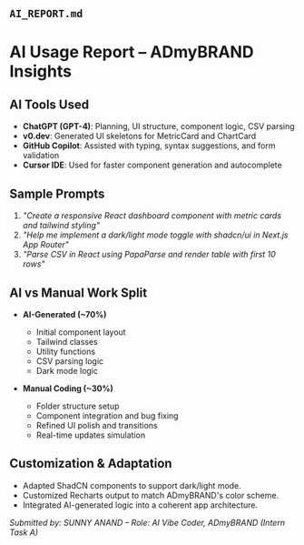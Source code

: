 

##  `AI_REPORT.md`


#  AI Usage Report – ADmyBRAND Insights

## AI Tools Used

- **ChatGPT (GPT-4)**: Planning, UI structure, component logic, CSV parsing
- **v0.dev**: Generated UI skeletons for MetricCard and ChartCard
- **GitHub Copilot**: Assisted with typing, syntax suggestions, and form validation
- **Cursor IDE**: Used for faster component generation and autocomplete


## Sample Prompts

1. _"Create a responsive React dashboard component with metric cards and tailwind styling"_
2. _"Help me implement a dark/light mode toggle with shadcn/ui in Next.js App Router"_
3. _"Parse CSV in React using PapaParse and render table with first 10 rows"_


## AI vs Manual Work Split

- **AI-Generated (~70%)**
  - Initial component layout
  - Tailwind classes
  - Utility functions
  - CSV parsing logic
  - Dark mode logic

- **Manual Coding (~30%)**
  - Folder structure setup
  - Component integration and bug fixing
  - Refined UI polish and transitions
  - Real-time updates simulation



## Customization & Adaptation

- Adapted ShadCN components to support dark/light mode.
- Customized Recharts output to match ADmyBRAND's color scheme.
- Integrated AI-generated logic into a coherent app architecture.





 _Submitted by: SUNNY ANAND – Role: AI Vibe Coder, ADmyBRAND (Intern Task A)_
